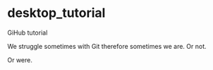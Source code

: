 # desktop_tutorial
 GiHub tutorial 
 
 We struggle sometimes with Git
 therefore sometimes we are. 
 Or not.
 
Or were.
 
